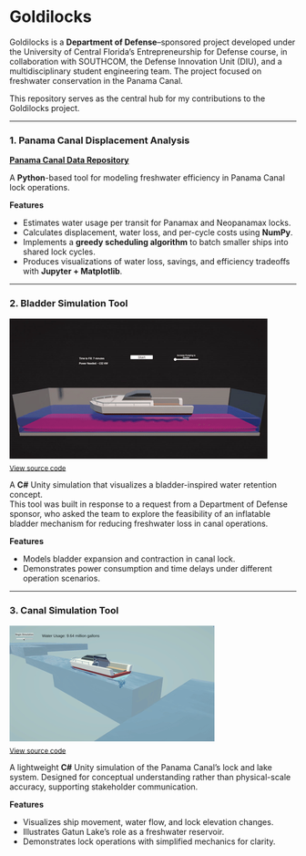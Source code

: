# Goldilocks

Goldilocks is a **Department of Defense**–sponsored project developed under the University of Central Florida’s Entrepreneurship for Defense course, in collaboration with SOUTHCOM, the Defense Innovation Unit (DIU), and a multidisciplinary student engineering team. The project focused on freshwater conservation in the Panama Canal. 

This repository serves as the central hub for my contributions to the Goldilocks project.

---

### 1. Panama Canal Displacement Analysis
[**Panama Canal Data Repository**](https://github.com/jleto6/panama-canal-data)  

A **Python**-based tool for modeling freshwater efficiency in Panama Canal lock operations.  

**Features**  
- Estimates water usage per transit for Panamax and Neopanamax locks.  
- Calculates displacement, water loss, and per-cycle costs using **NumPy**.  
- Implements a **greedy scheduling algorithm** to batch smaller ships into shared lock cycles.  
- Produces visualizations of water loss, savings, and efficiency tradeoffs with **Jupyter + Matplotlib**.  

---

### 2. Bladder Simulation Tool
![Panama Canal Bladder Simulation Demo](bladdersim.gif)  
<sub>[View source code](https://github.com/josephletobar/bladder-sim)</sub>  

A **C#** Unity simulation that visualizes a bladder-inspired water retention concept.  
This tool was built in response to a request from a Department of Defense sponsor, who asked the team to explore the feasibility of an inflatable bladder mechanism for reducing freshwater loss in canal operations. 

**Features**  
- Models bladder expansion and contraction in canal lock.  
- Demonstrates power consumption and time delays under different operation scenarios.  

---

### 3. Canal Simulation Tool
![Panama Canal Simulation Demo](canalsim.gif)  
<sub>[View source code](https://github.com/josephletobar/canal-sim)</sub>  

A lightweight **C#** Unity simulation of the Panama Canal’s lock and lake system. Designed for conceptual understanding rather than physical-scale accuracy, supporting stakeholder communication.

**Features**  
- Visualizes ship movement, water flow, and lock elevation changes.  
- Illustrates Gatun Lake’s role as a freshwater reservoir.  
- Demonstrates lock operations with simplified mechanics for clarity.  
